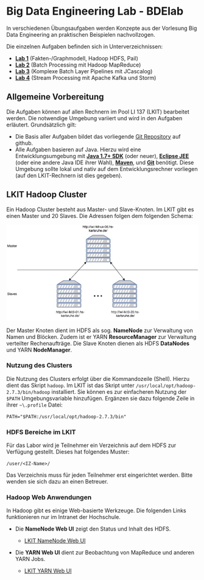 # Big Data Engineering Lab - BDElab

In verschiedenen Übungsaufgaben werden Konzepte aus der Vorlesung Big Data Engineering an praktischen Beispielen nachvollzogen.

Die einzelnen Aufgaben befinden sich in Unterverzeichnissen:

- [**Lab 1**](lab1) (Fakten-/Graphmodell, Hadoop HDFS, Pail)
- [**Lab 2**](lab2) (Batch Processing mit Hadoop MapReduce)
- [**Lab 3**](lab3) (Komplexe Batch Layer Pipelines mit JCascalog)
- [**Lab 4**](lab4) (Stream Processing mit Apache Kafka und Storm)

## Allgemeine Vorbereitung
Die Aufgaben können auf allen Rechnern im Pool LI 137 (LKIT) bearbeitet werden. Die notwendige Umgebung variiert und wird in den Aufgaben erläutert. Grundsätzlich gilt:

- Die Basis aller Aufgaben bildet das vorliegende [Git Repository](https://github.com/zirpins/bdelab) auf github.
- Alle Aufgaben basieren auf Java. Hierzu wird eine Entwicklungsumgebung mit [**Java 1.7+ SDK**](http://www.oracle.com/technetwork/java/javase/downloads/index.html) (oder neuer), [**Eclipse JEE**](https://www.eclipse.org/downloads/eclipse-packages/) (oder eine andere Java IDE ihrer Wahl), [**Maven**](https://maven.apache.org/install.html), und [**Git**](https://help.github.com/articles/set-up-git/) benötigt. Diese Umgebung sollte lokal und nativ auf dem Entwicklungsrechner vorliegen (auf den LKIT-Rechnern ist dies gegeben).

## LKIT Hadoop Cluster

Ein Hadoop Cluster besteht aus Master- und Slave-Knoten. Im LKIT gibt es einen Master und 20 Slaves. Die Adressen folgen dem folgenden Schema:

![](cluster.jpg?raw=true)

Der Master Knoten dient im HDFS als sog. **NameNode** zur Verwaltung von Namen und Blöcken. Zudem ist er YARN **ResourceManager** zur Verwaltung verteilter Rechenaufträge. Die Slave Knoten dienen als HDFS **DataNodes** und YARN **NodeManager**.

### Nutzung des Clusters

Die Nutzung des Clusters erfolgt über die Kommandozeile (Shell). Hierzu dient das Skript `hadoop`. Im LKIT ist das Skript unter `/usr/local/opt/hadoop-2.7.3/bin/hadoop` installiert. Sie können es zur einfacheren Nutzung der `$PATH` Umgebungsvariable hinzufügen. Ergänzen sie dazu folgende Zeile in ihrer `~\.profile` Datei:

```
PATH="$PATH:/usr/local/opt/hadoop-2.7.3/bin"
```

### HDFS Bereiche im LKIT

Für das Labor wird je Teilnehmer ein Verzeichnis auf dem HDFS zur Verfügung gestellt. Dieses hat folgendes Muster:

```
/user/<IZ-Name>/
```

Das Verzeichnis muss für jeden Teilnehmer erst eingerichtet werden. Bitte wenden sie sich dazu an einen Betreuer.

### Hadoop Web Anwendungen 

In Hadoop gibt es einige Web-basierte Werkzeuge. Die folgenden Links funktionieren nur im Intranet der Hochschule.

- Die **NameNode Web UI** zeigt den Status und Inhalt des HDFS.
    - [LKIT NameNode Web UI](http://iwi-lkit-ux-06.hs-karlsruhe.de:50070/)

- Die **YARN Web UI** dient zur Beobachtung von MapReduce und anderen YARN Jobs.
    - [LKIT YARN Web UI](http://iwi-lkit-ux-06.hs-karlsruhe.de:8088)